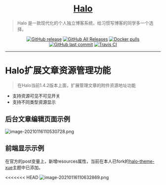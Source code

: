 <h1 align="center"><a href="https://github.com/halo-dev" target="_blank">Halo</a></h1>

> Halo 是一款现代化的个人独立博客系统，给习惯写博客的同学多一个选择。

<p align="center">
<a href="https://github.com/halo-dev/halo/releases"><img alt="GitHub release" src="https://img.shields.io/github/release/halo-dev/halo.svg?style=flat-square"/></a>
<a href="https://github.com/halo-dev/halo/releases"><img alt="GitHub All Releases" src="https://img.shields.io/github/downloads/halo-dev/halo/total.svg?style=flat-square"></a>
<a href="https://hub.docker.com/r/ruibaby/halo"><img alt="Docker pulls" src="https://img.shields.io/docker/pulls/ruibaby/halo?style=flat-square"></a>
<a href="https://github.com/halo-dev/halo/commits"><img alt="GitHub last commit" src="https://img.shields.io/github/last-commit/halo-dev/halo.svg?style=flat-square"></a>
<a href="https://travis-ci.org/halo-dev/halo"><img alt="Travis CI" src="https://img.shields.io/travis/halo-dev/halo.svg?style=flat-square"/></a>
</p>

------------------------------

# Halo扩展文章资源管理功能

> 在Halo当前1.4.2版本上面，扩展管理文章的附件资源地址功能

- 支持资源可见不可见开关
- 支持不同类型资源显示

## 后台文章编辑页面示例

![image-20210116110530728.png](https://i.loli.net/2021/01/16/Ef2YhqGkAuBWt45.png)

## 前端显示示例

在官方的post变量上，新增resources属性，当前在本人已fork的[halo-theme-xue](https://github.com/mytianya/halo-theme-xue)主题中已添加。

<<<<<<< HEAD
![image-20210116110632869.png](https://i.loli.net/2021/01/16/Njr6JmZQRzk15nd.png)